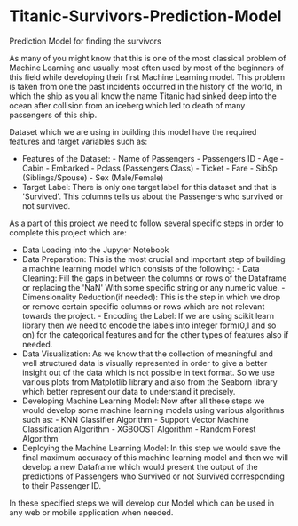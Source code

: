 # Titanic-Survivors-Prediction-Model
Prediction Model for finding the survivors 

As many of you might know that this is one of the most classical problem of Machine Learning and usually most often used by most of the beginners of this field while developing their first Machine Learning model. This problem is taken from one the past incidents occurred in the history of the world, in which the ship as you all know the name Titanic had sinked deep into the ocean after collision from an iceberg which led to death of many passengers of this ship.

Dataset which we are using in building this model have the required features and target variables such as:
- Features of the Dataset: - Name of Passengers
                           - Passengers ID
                           - Age
                           - Cabin
                           - Embarked
                           - Pclass (Passengers Class)
                           - Ticket
                           - Fare
                           - SibSp (Siblings/Spouse)
                           - Sex (Male/Female)
- Target Label: There is only one target label for this dataset and that is 'Survived'. This columns tells us about the Passengers who                       survived or not survived.

As a part of this project we need to follow several specific steps in order to complete this project which are:
- Data Loading into the Jupyter Notebook
- Data Preparation: This is the most crucial and important step of building a machine learning model which consists of the following:
                    - Data Cleaning: Fill the gaps in between the columns or rows of the Dataframe or replacing the 'NaN' With some                                              specific string or any numeric value.
                    - Dimensionality Reduction(if needed): This is the step in which we drop or remove certain specific columns or rows                                                                which are not relevant towards the project. 
                    - Encoding the Label: If we are using scikit learn library then we need to encode the labels into integer form(0,1 and                                             so on) for the categorical features and for the other types of features also if needed.
- Data Visualization: As we know that the collection of meaningful and well structured data is visually represented in order to give a                             better insight out of the data which is not possible in text format. So we use various plots from Matplotlib library                         and also from  the Seaborn library which better represent our data to understand it precisely.
- Developing Machine Learning Model: Now after all these steps we would develop some machine learning models using various algorithms such as: 
                                     - KNN Classifier Algorithm
                                     - Support Vector Machine Classification Algorithm
                                     - XGBOOST Algorithm
                                     - Random Forest Algorithm
- Deploying the Machine Learning Model: In this step we would save the final maximum accuracy of this machine learning model and then we                                             will develop a new Dataframe which would present the output of the predictions of Passengers who                                             Survived or not Survived corresponding to their Passenger ID.

In these specified steps we will develop our Model which can be used in any web or mobile application when needed.
